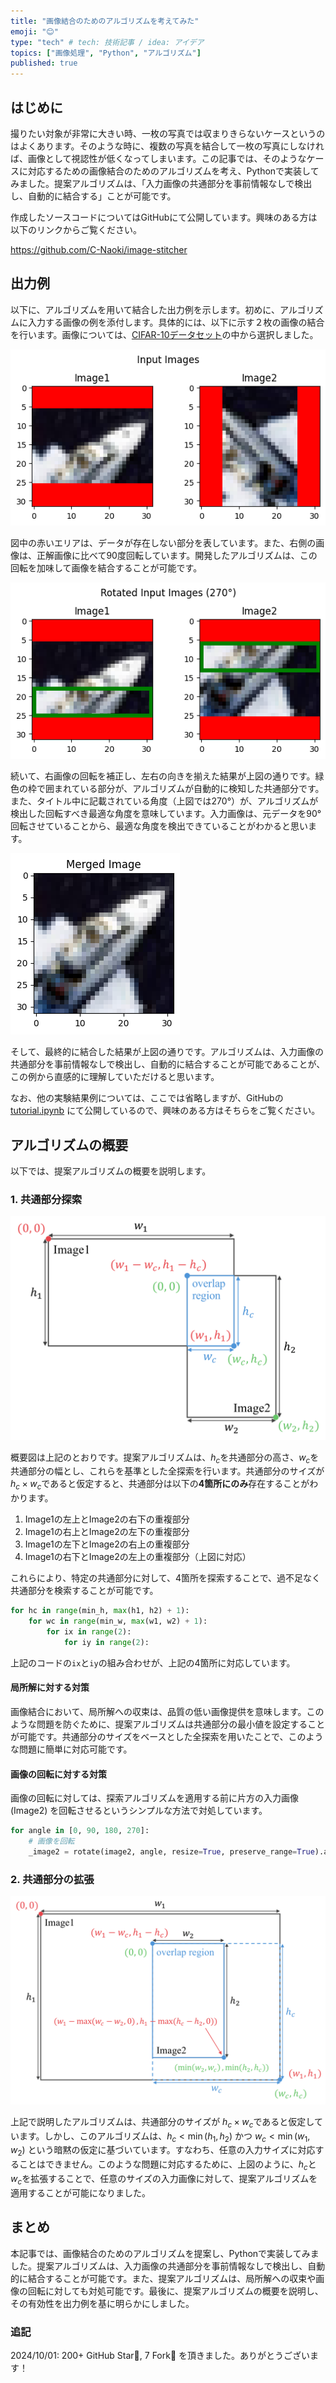 ```yaml
---
title: "画像結合のためのアルゴリズムを考えてみた"
emoji: "😊"
type: "tech" # tech: 技術記事 / idea: アイデア
topics: ["画像処理", "Python", "アルゴリズム"]
published: true
---
```


## はじめに
撮りたい対象が非常に大きい時、一枚の写真では収まりきらないケースというのはよくあります。そのような時に、複数の写真を結合して一枚の写真にしなければ、画像として視認性が低くなってしまいます。この記事では、そのようなケースに対応するための画像結合のためのアルゴリズムを考え、Pythonで実装してみました。提案アルゴリズムは、「入力画像の共通部分を事前情報なしで検出し、自動的に結合する」ことが可能です。

作成したソースコードについてはGitHubにて公開しています。興味のある方は以下のリンクからご覧ください。

https://github.com/C-Naoki/image-stitcher

## 出力例
以下に、アルゴリズムを用いて結合した出力例を示します。初めに、アルゴリズムに入力する画像の例を添付します。具体的には、以下に示す２枚の画像の結合を行います。画像については、[CIFAR-10データセット](https://www.cs.toronto.edu/~kriz/cifar.html)の中から選択しました。

![](/images/image-stitcher-application/input.png)

図中の赤いエリアは、データが存在しない部分を表しています。また、右側の画像は、正解画像に比べて90度回転しています。開発したアルゴリズムは、この回転を加味して画像を結合することが可能です。

![](/images/image-stitcher-application/rotated.png)

続いて、右画像の回転を補正し、左右の向きを揃えた結果が上図の通りです。緑色の枠で囲まれている部分が、アルゴリズムが自動的に検知した共通部分です。また、タイトル中に記載されている角度（上図では270°）が、アルゴリズムが検出した回転すべき最適な角度を意味しています。入力画像は、元データを90°回転させていることから、最適な角度を検出できていることがわかると思います。

![](/images/image-stitcher-application/result.png)

そして、最終的に結合した結果が上図の通りです。アルゴリズムは、入力画像の共通部分を事前情報なしで検出し、自動的に結合することが可能であることが、この例から直感的に理解していただけると思います。

なお、他の実験結果例については、ここでは省略しますが、GitHubの [tutorial.ipynb](https://github.com/C-Naoki/image-stitcher/blob/main/notebooks/tutorial.ipynb) にて公開しているので、興味のある方はそちらをご覧ください。

## アルゴリズムの概要
以下では、提案アルゴリズムの概要を説明します。

### 1. 共通部分探索
![](/images/image-stitcher-application/case1.png)

概要図は上記のとおりです。提案アルゴリズムは、$h_c$を共通部分の高さ、$w_c$を共通部分の幅とし、これらを基準とした全探索を行います。共通部分のサイズが $h_c \times w_c$であると仮定すると、共通部分は以下の**4箇所にのみ**存在することがわかります。

1. Image1の左上とImage2の右下の重複部分
2. Image1の右上とImage2の左下の重複部分
3. Image1の左下とImage2の右上の重複部分
4. Image1の右下とImage2の左上の重複部分（上図に対応）

これらにより、特定の共通部分に対して、4箇所を探索することで、過不足なく共通部分を検索することが可能です。

```python
for hc in range(min_h, max(h1, h2) + 1):
    for wc in range(min_w, max(w1, w2) + 1):
        for ix in range(2):
            for iy in range(2):
```

上記のコードの`ix`と`iy`の組み合わせが、上記の4箇所に対応しています。

#### 局所解に対する対策

画像結合において、局所解への収束は、品質の低い画像提供を意味します。このような問題を防ぐために、提案アルゴリズムは共通部分の最小値を設定することが可能です。共通部分のサイズをベースとした全探索を用いたことで、このような問題に簡単に対応可能です。

#### 画像の回転に対する対策

画像の回転に対しては、探索アルゴリズムを適用する前に片方の入力画像 (Image2) を回転させるというシンプルな方法で対処しています。

```python
for angle in [0, 90, 180, 270]:
    # 画像を回転
    _image2 = rotate(image2, angle, resize=True, preserve_range=True).astype(np.uint8)
```

### 2. 共通部分の拡張
![](/images/image-stitcher-application/case2.png)

上記で説明したアルゴリズムは、共通部分のサイズが $h_c \times w_c$であると仮定しています。しかし、このアルゴリズムは、$h_c<\min(h_1, h_2)$ かつ $w_c<\min(w_1, w_2)$ という暗黙の仮定に基づいています。すなわち、任意の入力サイズに対応することはできません。このような問題に対応するために、上図のように、$h_c$と$w_c$を拡張することで、任意のサイズの入力画像に対して、提案アルゴリズムを適用することが可能になりました。

## まとめ
本記事では、画像結合のためのアルゴリズムを提案し、Pythonで実装してみました。提案アルゴリズムは、入力画像の共通部分を事前情報なしで検出し、自動的に結合することが可能です。また、提案アルゴリズムは、局所解への収束や画像の回転に対しても対処可能です。最後に、提案アルゴリズムの概要を説明し、その有効性を出力例を基に明らかにしました。

### 追記
2024/10/01: 200+ GitHub Star🌟, 7 Fork🍴 を頂きました。ありがとうございます！
